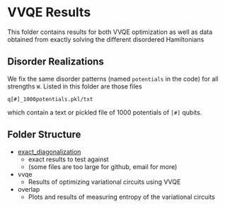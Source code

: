 # VVQE Results

This folder contains results for both VVQE optimization as well as data obtained from exactly solving the different disordered Hamiltonians

## Disorder Realizations

We fix the same disorder patterns (named `potentials` in the code) for all strengths `W`. Listed in this folder are those files

`q[#]_1000potentials.pkl/txt`

which contain a text or pickled file of 1000 potentials of `[#]` qubits.

## Folder Structure
 - [exact_diagonalization](exact_diagonalization)
    - exact results to test against 
    - (some files are too large for github, email for more)
 - vvqe 
    - Results of optimizing variational circuits using VVQE
 - overlap
    - Plots and results of measuring entropy of the variational circuits

